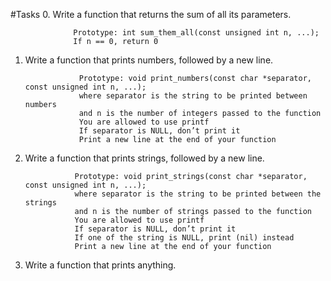 #Tasks
0. Write a function that returns the sum of all its parameters.

                  Prototype: int sum_them_all(const unsigned int n, ...);
                  If n == 0, return 0
1. Write a function that prints numbers, followed by a new line.

                   Prototype: void print_numbers(const char *separator, const unsigned int n, ...);
                   where separator is the string to be printed between numbers
                   and n is the number of integers passed to the function
                   You are allowed to use printf
                   If separator is NULL, don’t print it
                   Print a new line at the end of your function

2. Write a function that prints strings, followed by a new line.

                  Prototype: void print_strings(const char *separator, const unsigned int n, ...);
                  where separator is the string to be printed between the strings
                  and n is the number of strings passed to the function
                  You are allowed to use printf
                  If separator is NULL, don’t print it
                  If one of the string is NULL, print (nil) instead
                  Print a new line at the end of your function
3. Write a function that prints anything. 

